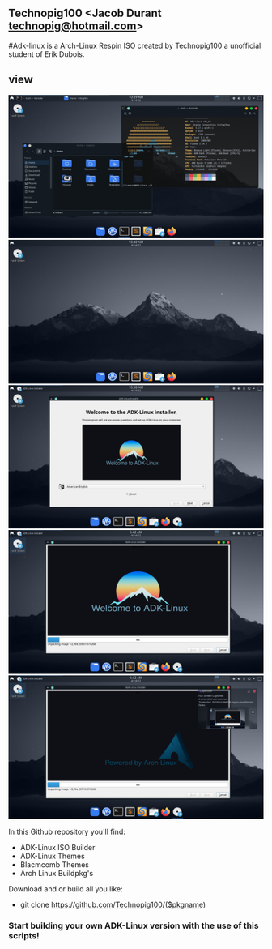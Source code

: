 ## Technopig100 <Jacob Durant technopig@hotmail.com>

#Adk-linux is a Arch-Linux Respin ISO created by Technopig100 a unofficial student of Erik Dubois.

## view
![view](View-1.png?raw=true)
![view](View-2.png?raw=true)
![view](View-3.png?raw=true)
![view](View-4.png?raw=true)
![view](View-5.png?raw=true)

In this Github repository you'll find:

-  ADK-Linux ISO Builder
-  ADK-Linux Themes
-  Blacmcomb Themes
-  Arch Linux Buildpkg's

Download and or build all you like:

-  git clone https://github.com/Technopig100/($pkgname)

### Start building your own ADK-Linux version with the use of this scripts!
